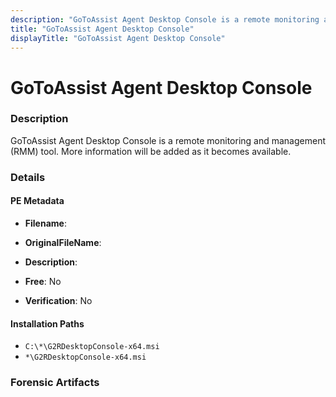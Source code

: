 ```yaml
---
description: "GoToAssist Agent Desktop Console is a remote monitoring and management (RMM) tool. More information will be added as it becomes available."
title: "GoToAssist Agent Desktop Console"
displayTitle: "GoToAssist Agent Desktop Console"
---
```




# GoToAssist Agent Desktop Console


### Description

GoToAssist Agent Desktop Console is a remote monitoring and management (RMM) tool. More information will be added as it becomes available.




### Details


#### PE Metadata
- **Filename**: 
- **OriginalFileName**: 
- **Description**: 


- **Free**: No

- **Verification**: No




#### Installation Paths
- `C:\*\G2RDesktopConsole-x64.msi`
- `*\G2RDesktopConsole-x64.msi`

### Forensic Artifacts









